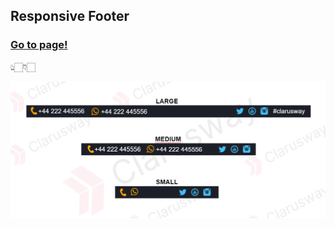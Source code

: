 
<h2>Responsive Footer</h2>

<h3><a href="https://banugungor.github.io/Coding-Challenges/Html%20-%20Css/Bootstrap/Responsive%20Footer/" rel="nofollow">Go to page!</a></a></h3>

👆🏻👇🏻

<img src="https://github.com/banugungor/Coding-Challenges/blob/main/Html%20-%20Css/Bootstrap/Responsive%20Footer/bs-homework.png?raw=true"/>
